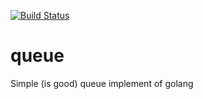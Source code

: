 [![Build Status](https://travis-ci.org/quchunguang/queue.svg?branch=master)](https://travis-ci.org/quchunguang/queue)

# queue
Simple (is good) queue implement of golang

